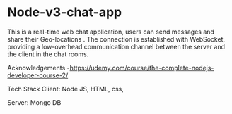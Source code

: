 # Node-v3-chat-app
This is a real-time web chat application, users can send messages and share their Geo-locations . The connection is established with WebSocket, providing a low-overhead communication channel between the server and the client in the chat rooms.

Acknowledgements
-https://udemy.com/course/the-complete-nodejs-developer-course-2/

Tech Stack
Client: Node JS, HTML, css,

Server: Mongo DB

